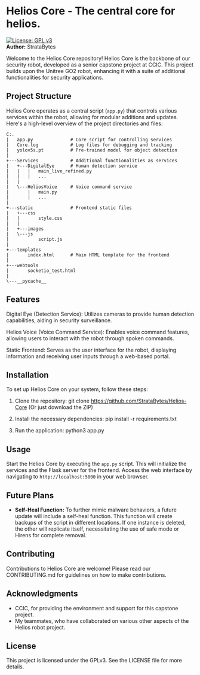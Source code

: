 # Helios Core - The central core for helios.
[![License: GPL v3](https://img.shields.io/badge/License-GPLv3-blue.svg)](https://www.gnu.org/licenses/gpl-3.0) <br>
**Author:** StrataBytes

Welcome to the Helios Core repository! Helios Core is the backbone of our security robot, developed as a senior capstone project at CCIC. This project builds upon the Unitree GO2 robot, enhancing it with a suite of additional functionalities for security applications.

## Project Structure

Helios Core operates as a central script (`app.py`) that controls various services within the robot, allowing for modular additions and updates. Here's a high-level overview of the project directories and files:
```
C:.
|   app.py              # Core script for controlling services
|   Core.log            # Log files for debugging and tracking
|   yolov5s.pt          # Pre-trained model for object detection
|
+---Services            # Additional functionalities as services
|   +---DigitalEye      # Human detection service
|   |   |   main_live_refined.py
|   |   |   ...
|   |
|   \---HeliosVoice     # Voice command service
|       |   main.py
|       |   ...
|
+---static              # Frontend static files
|   +---css
|   |       style.css
|   |
|   +---images
|   \---js
|           script.js
|
+---templates
|       index.html      # Main HTML template for the frontend
|
+---webtools
|       socketio_test.html
|
\---__pycache__

```

## Features

Digital Eye (Detection Service): Utilizes cameras to provide human detection capabilities, aiding in security surveillance.

Helios Voice (Voice Command Service): Enables voice command features, allowing users to interact with the robot through spoken commands.

Static Frontend: Serves as the user interface for the robot, displaying information and receiving user inputs through a web-based portal.

## Installation

To set up Helios Core on your system, follow these steps:

1. Clone the repository: git clone https://github.com/StrataBytes/Helios-Core (Or just download the ZIP)
  
3. Install the necessary dependencies: pip install -r requirements.txt
   
4. Run the application: python3 app.py


## Usage

Start the Helios Core by executing the `app.py` script. This will initialize the services and the Flask server for the frontend. Access the web interface by navigating to `http://localhost:5000` in your web browser.

## Future Plans

- **Self-Heal Function:** To further mimic malware behaviors, a future update will include a self-heal function. This function will create backups of the script in different locations. If one instance is deleted, the other will replicate itself, necessitating the use of safe mode or Hirens for complete removal.

## Contributing

Contributions to Helios Core are welcome! Please read our CONTRIBUTING.md for guidelines on how to make contributions.


## Acknowledgments

- CCIC, for providing the environment and support for this capstone project.
- My teammates, who have collaborated on various other aspects of the Helios robot project.


## License

This project is licensed under the GPLv3. See the LICENSE file for more details.
